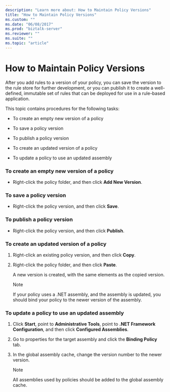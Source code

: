 ```yaml
---
description: "Learn more about: How to Maintain Policy Versions"
title: "How to Maintain Policy Versions"
ms.custom: ""
ms.date: "06/08/2017"
ms.prod: "biztalk-server"
ms.reviewer: ""
ms.suite: ""
ms.topic: "article"
---
```

# How to Maintain Policy Versions
After you add rules to a version of your policy, you can save the version to the rule store for further development, or you can publish it to create a well-defined, immutable set of rules that can be deployed for use in a rule-based application.  
  
 This topic contains procedures for the following tasks:  
  
-   To create an empty new version of a policy  
  
-   To save a policy version  
  
-   To publish a policy version  
  
-   To create an updated version of a policy  
  
-   To update a policy to use an updated assembly  
  
### To create an empty new version of a policy  
  
-   Right-click the policy folder, and then click **Add New Version**.  
  
### To save a policy version  
  
-   Right-click the policy version, and then click **Save**.  
  
### To publish a policy version  
  
-   Right-click the policy version, and then click **Publish**.  
  
### To create an updated version of a policy  
  
1.  Right-click an existing policy version, and then click **Copy**.  
  
2.  Right-click the policy folder, and then click **Paste**.  
  
     A new version is created, with the same elements as the copied version.  
  
    > [!NOTE]
    >  If your policy uses a .NET assembly, and the assembly is updated, you should bind your policy to the newer version of the assembly.  
  
### To update a policy to use an updated assembly  
  
1.  Click **Start**, point to **Administrative Tools**, point to **.NET Framework Configuration**, and then click **Configured Assemblies**.  
  
2.  Go to properties for the target assembly and click the **Binding Policy** tab.  
  
3.  In the global assembly cache, change the version number to the newer version.  
  
    > [!NOTE]
    >  All assemblies used by policies should be added to the global assembly cache.
